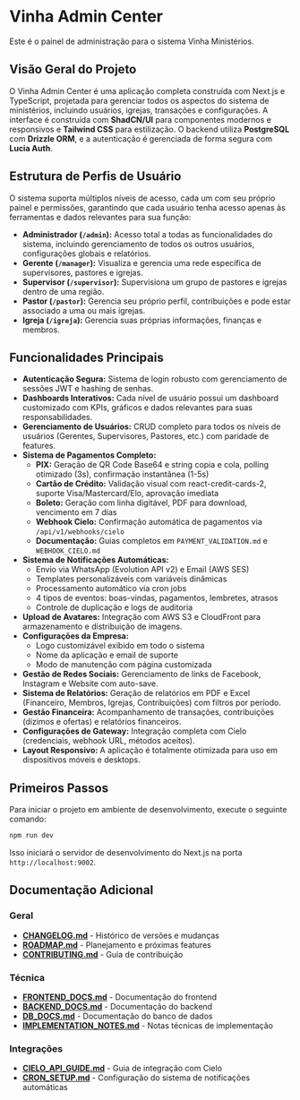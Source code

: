 # Vinha Admin Center

Este é o painel de administração para o sistema Vinha Ministérios.

## Visão Geral do Projeto

O Vinha Admin Center é uma aplicação completa construída com Next.js e TypeScript, projetada para gerenciar todos os aspectos do sistema de ministérios, incluindo usuários, igrejas, transações e configurações. A interface é construída com **ShadCN/UI** para componentes modernos e responsivos e **Tailwind CSS** para estilização. O backend utiliza **PostgreSQL** com **Drizzle ORM**, e a autenticação é gerenciada de forma segura com **Lucia Auth**.

## Estrutura de Perfis de Usuário

O sistema suporta múltiplos níveis de acesso, cada um com seu próprio painel e permissões, garantindo que cada usuário tenha acesso apenas às ferramentas e dados relevantes para sua função:

- **Administrador (`/admin`):** Acesso total a todas as funcionalidades do sistema, incluindo gerenciamento de todos os outros usuários, configurações globais e relatórios.
- **Gerente (`/manager`):** Visualiza e gerencia uma rede específica de supervisores, pastores e igrejas.
- **Supervisor (`/supervisor`):** Supervisiona um grupo de pastores e igrejas dentro de uma região.
- **Pastor (`/pastor`):** Gerencia seu próprio perfil, contribuições e pode estar associado a uma ou mais igrejas.
- **Igreja (`/igreja`):** Gerencia suas próprias informações, finanças e membros.

## Funcionalidades Principais

- **Autenticação Segura:** Sistema de login robusto com gerenciamento de sessões JWT e hashing de senhas.
- **Dashboards Interativos:** Cada nível de usuário possui um dashboard customizado com KPIs, gráficos e dados relevantes para suas responsabilidades.
- **Gerenciamento de Usuários:** CRUD completo para todos os níveis de usuários (Gerentes, Supervisores, Pastores, etc.) com paridade de features.
- **Sistema de Pagamentos Completo:**
  - **PIX:** Geração de QR Code Base64 e string copia e cola, polling otimizado (3s), confirmação instantânea (1-5s)
  - **Cartão de Crédito:** Validação visual com react-credit-cards-2, suporte Visa/Mastercard/Elo, aprovação imediata
  - **Boleto:** Geração com linha digitável, PDF para download, vencimento em 7 dias
  - **Webhook Cielo:** Confirmação automática de pagamentos via `/api/v1/webhooks/cielo`
  - **Documentação:** Guias completos em `PAYMENT_VALIDATION.md` e `WEBHOOK_CIELO.md`
- **Sistema de Notificações Automáticas:** 
  - Envio via WhatsApp (Evolution API v2) e Email (AWS SES)
  - Templates personalizáveis com variáveis dinâmicas
  - Processamento automático via cron jobs
  - 4 tipos de eventos: boas-vindas, pagamentos, lembretes, atrasos
  - Controle de duplicação e logs de auditoria
- **Upload de Avatares:** Integração com AWS S3 e CloudFront para armazenamento e distribuição de imagens.
- **Configurações da Empresa:**
  - Logo customizável exibido em todo o sistema
  - Nome da aplicação e email de suporte
  - Modo de manutenção com página customizada
- **Gestão de Redes Sociais:** Gerenciamento de links de Facebook, Instagram e Website com auto-save.
- **Sistema de Relatórios:** Geração de relatórios em PDF e Excel (Financeiro, Membros, Igrejas, Contribuições) com filtros por período.
- **Gestão Financeira:** Acompanhamento de transações, contribuições (dízimos e ofertas) e relatórios financeiros.
- **Configurações de Gateway:** Integração completa com Cielo (credenciais, webhook URL, métodos aceitos).
- **Layout Responsivo:** A aplicação é totalmente otimizada para uso em dispositivos móveis e desktops.

## Primeiros Passos

Para iniciar o projeto em ambiente de desenvolvimento, execute o seguinte comando:

```bash
npm run dev
```

Isso iniciará o servidor de desenvolvimento do Next.js na porta `http://localhost:9002`.

## Documentação Adicional

### Geral
- **[CHANGELOG.md](./CHANGELOG.md)** - Histórico de versões e mudanças
- **[ROADMAP.md](./ROADMAP.md)** - Planejamento e próximas features
- **[CONTRIBUTING.md](./CONTRIBUTING.md)** - Guia de contribuição

### Técnica
- **[FRONTEND_DOCS.md](./FRONTEND_DOCS.md)** - Documentação do frontend
- **[BACKEND_DOCS.md](./BACKEND_DOCS.md)** - Documentação do backend
- **[DB_DOCS.md](./DB_DOCS.md)** - Documentação do banco de dados
- **[IMPLEMENTATION_NOTES.md](./IMPLEMENTATION_NOTES.md)** - Notas técnicas de implementação

### Integrações
- **[CIELO_API_GUIDE.md](./CIELO_API_GUIDE.md)** - Guia de integração com Cielo
- **[CRON_SETUP.md](./CRON_SETUP.md)** - Configuração do sistema de notificações automáticas

